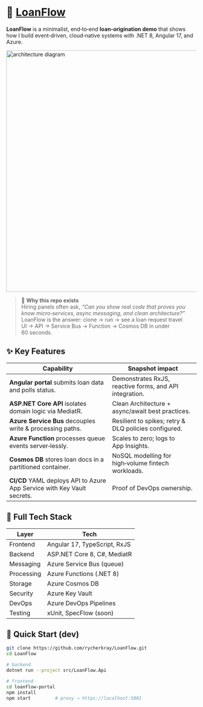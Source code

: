 # 🏦 [LoanFlow](https://github.com/rycherkray/LoanFlow)

**LoanFlow** is a minimalist, end‑to‑end **loan‑origination demo** that shows how I build
event‑driven, cloud‑native systems with .NET 8, Angular 17, and Azure.

<img src="docs/media/loanflow-arch.svg" alt="architecture diagram" width="640"/>

> 🧠 **Why this repo exists**  
> Hiring panels often ask, *“Can you show real code that proves you know micro‑services, async messaging, and clean architecture?”*  
> LoanFlow is the answer: clone → run → see a loan request travel UI → API → Service Bus → Function → Cosmos DB in under 60 seconds.

## ✨ Key Features
| Capability | Snapshot impact |
|------------|-----------------|
| **Angular portal** submits loan data and polls status. | Demonstrates RxJS, reactive forms, and API integration. |
| **ASP.NET Core API** isolates domain logic via MediatR. | Clean Architecture + async/await best practices. |
| **Azure Service Bus** decouples write & processing paths. | Resilient to spikes; retry & DLQ policies configured. |
| **Azure Function** processes queue events server‑lessly. | Scales to zero; logs to App Insights. |
| **Cosmos DB** stores loan docs in a partitioned container. | NoSQL modelling for high‑volume fintech workloads. |
| **CI/CD** YAML deploys API to Azure App Service with Key Vault secrets. | Proof of DevOps ownership. |

## 🔧 Full Tech Stack
| Layer | Tech |
|-------|------|
| Frontend | Angular 17, TypeScript, RxJS |
| Backend | ASP.NET Core 8, C#, MediatR |
| Messaging | Azure Service Bus (queue) |
| Processing | Azure Functions (.NET 8) |
| Storage | Azure Cosmos DB |
| Security | Azure Key Vault |
| DevOps | Azure DevOps Pipelines |
| Testing | xUnit, SpecFlow (soon) |

## 🚀 Quick Start (dev)
```bash
git clone https://github.com/rycherkray/LoanFlow.git
cd LoanFlow

# backend
dotnet run --project src/LoanFlow.Api

# frontend
cd loanflow-portal
npm install
npm start         # proxy → https://localhost:5001
